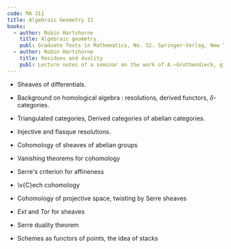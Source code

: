 ```yaml
---
code: MA 311
title: Algebraic Geometry II
books:
  - author: Robin Hartshorne
    title: Algebraic geometry
    publ: Graduate Texts in Mathematics, No. 52. Springer-Verlag, New York-Heidelberg, 1977
  - author: Robin Hartshorne
    title: Residues and duality
    publ: Lecture notes of a seminar on the work of A.~Grothendieck, given at Harvard 1963/64. With an appendix by P.~Deligne. Lecture Notes in Mathematics, No. 20 Springer-Verlag, Berlin-New York 1966
---
```


* Sheaves of differentials.



* Background on homological algebra : resolutions, derived functors, $\delta$-categories.

* Triangulated categories, Derived categories of abelian categories.

* Injective and flasque resolutions.

* Cohomology of sheaves of abelian groups

* Vanishing theorems for cohomology

* Serre's criterion for affineness

* \v{C}ech cohomology

* Cohomology of projective space, twisting by Serre sheaves

* $Ext$ and $Tor$ for sheaves

* Serre duality theorem

* Schemes as functors of points, the idea of stacks
